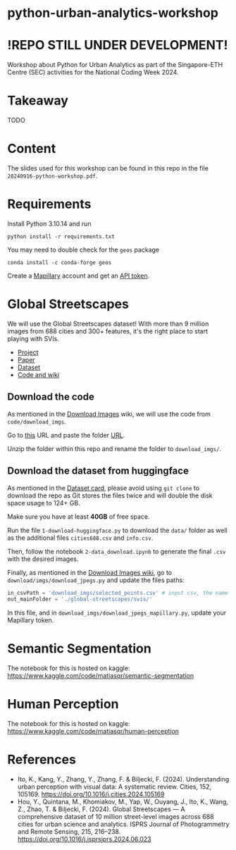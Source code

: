 # python-urban-analytics-workshop

# !REPO STILL UNDER DEVELOPMENT!
Workshop about Python for Urban Analytics as part of the Singapore-ETH Centre (SEC) activities for the National Coding Week 2024.

# Takeaway
TODO

# Content

The slides used for this workshop can be found in this repo in the file `20240916-python-workshop.pdf`.

# Requirements

Install Python 3.10.14 and run

```
python install -r requirements.txt
```

You may need to double check for the `geos` package

```
conda install -c conda-forge geos
```

Create a [Mapillary](https://www.mapillary.com/) account and get an [API token](https://www.mapillary.com/dashboard/developers).

# Global Streetscapes

We will use the Global Streetscapes dataset! With more than 9 million images from 688 cities and 300+ features, it's the right place to start playing with SVIs.

- [Project](https://ual.sg/project/global-streetscapes/)
- [Paper](https://www.sciencedirect.com/science/article/pii/S0924271624002612)
- [Dataset](https://huggingface.co/datasets/NUS-UAL/global-streetscapes)
- [Code and wiki](https://github.com/ualsg/global-streetscapes)

## Download the code

As mentioned in the [Download Images](https://github.com/ualsg/global-streetscapes/wiki/2-Download-images) wiki, we will use the code from `code/download_imgs`.

Go to [this](https://download-directory.github.io/) URL and paste the folder [URL](https://github.com/ualsg/global-streetscapes/tree/main/code/download_imgs).

Unzip the folder within this repo and rename the folder to `download_imgs/`.

## Download the dataset from huggingface
As mentioned in the [Dataset card](https://huggingface.co/datasets/NUS-UAL/global-streetscapes), please avoid using `git clone` to download the repo as Git stores the files twice and will double the disk space usage to 124+ GB.

Make sure you have at least **40GB** of free space.

Run the file `1-download-huggingface.py` to download the `data/` folder as well as the additional files `cities688.csv` and `info.csv`.

Then, follow the notebook `2-data_download.ipynb` to generate the final `.csv` with the desired images.

Finally, as mentioned in the [Download Images wiki](https://github.com/ualsg/global-streetscapes/wiki/2-Download-images), go to `download/imgs/download_jpegs.py` and update the files paths:
```python
in_csvPath = 'download_imgs/selected_points.csv' # input csv, the name of the saved file in 2-data_download.ipynb
out_mainFolder = './global-streetscapes/svis/'
```

In this file, and in `download_imgs/download_jpegs_mapillary.py`, update your Mapillary token.

# Semantic Segmentation
The notebook for this is hosted on kaggle:
https://www.kaggle.com/code/matiasqr/semantic-segmentation

# Human Perception
The notebook for this is hosted on kaggle:
https://www.kaggle.com/code/matiasqr/human-perception

# References

- Ito, K., Kang, Y., Zhang, Y., Zhang, F. & Biljecki, F. (2024). Understanding urban perception with visual data: A systematic review. Cities, 152, 105169. https://doi.org/10.1016/j.cities.2024.105169
- Hou, Y., Quintana, M., Khomiakov, M., Yap, W., Ouyang, J., Ito, K., Wang, Z., Zhao, T. & Biljecki, F. (2024). Global Streetscapes — A comprehensive dataset of 10 million street-level images across 688 cities for urban science and analytics. ISPRS Journal of Photogrammetry and Remote Sensing, 215, 216–238. https://doi.org/10.1016/j.isprsjprs.2024.06.023
